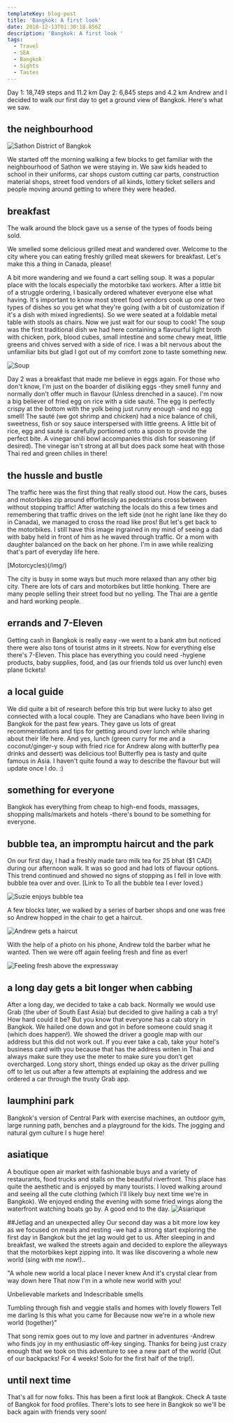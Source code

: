 ```yaml
---
templateKey: blog-post
title: 'Bangkok: A first look'
date: 2018-12-13T01:30:18.856Z
description: 'Bangkok: A first look '
tags:
  - Travel
  - SEA
  - Bangkok
  - Sights
  - Tastes
---
```

Day 1: 18,749 steps and 11.2 km
Day 2: 6,845 steps and 4.2 km
Andrew and I decided to walk our first day to get a ground view  of Bangkok. Here's what we saw.

## the neighbourhood

![Sathon District of Bangkok](/img/9dfbf4cc-746a-45e3-a3bd-5ea1f973cad6.jpeg)

We started off the morning walking a few blocks to get familiar with the neighbourhood of Sathon we were staying in. 
We saw kids headed to school in their uniforms, car shops custom cutting car parts, construction material shops, street food vendors of all kinds, lottery ticket sellers and people moving around getting to where they were headed. 

## breakfast 
The walk around the block gave us a sense of the types of foods being sold. 

We smelled some delicious grilled meat and wandered over. Welcome to the city where you can eating freshly grilled meat skewers for breakfast. Let's make this a thing in Canada, please! 

A bit more wandering and we found a cart selling soup. It was a popular place with the locals especially the motorbike taxi workers. After a little bit of a struggle ordering, I basically ordered whatever everyone else what having. It's important to know most street food vendors cook up one or two types of dishes so you get what they're going (with a bit of customization if it's a dish with mixed ingredients). So we were seated at a foldable metal table with stools as chairs. Now we just wait for our soup to cook! The soup was the first traditional dish we had here containing a flavourful light broth with chicken, pork, blood cubes, small intestine and some chewy meat, little greens and chives served with a side of rice. I was a bit nervous about the unfamiliar bits but glad I got out of my comfort zone to taste something new.

![Soup](/img/848d84a1-fbcc-433a-a314-68f3fac3bed8.jpeg)

Day 2 was a breakfast that made me believe in eggs again. For those who don't know, I'm just on the boarder of disliking eggs -they smell funny and normally don't offer much in flavour (Unless drenched in a sauce). I'm now a big believer of fried egg on rice with a side sauté. The egg is perfectly crispy at the bottom with the yolk being just runny enough -and no egg smell! The sauté (we got shrimp and chicken) had a nice balance of chili, sweetness, fish or soy sauce interspersed with little greens. A little bit of rice, egg and sauté is carefully portioned onto a spoon to provide the perfect bite. A vinegar chili bowl accompanies this dish for seasoning (if desired). The vinegar isn't strong at all but does pack some heat with those Thai red and green chilies in there! 

## the hussle and bustle
The traffic here was the first thing that really stood out. How the cars, buses and motorbikes zip around effortlessly as pedestrians cross between without stopping traffic! After watching the locals do this a few times and remembering that traffic drives on the left side (not he right lane like they do in Canada), we managed to cross the road like pros! 
But let's get back to the motorbikes. I still have this image ingrained in my mind of seeing a dad with baby held in front of him as he waved through traffic. Or a mom with daughter balanced on the back on her phone. I'm in awe while realizing that's part of everyday life here.

[Motorcycles)(/img/)

The city is busy in some ways but much more relaxed than any other big city. There are lots of cars and motorbikes but little honking. There are many people selling their street food but no yelling. The Thai are a gentle and hard working people.

## errands and 7-Eleven
Getting cash in Bangkok is really easy -we went to a bank atm but noticed there were also tons of tourist atms in it streets. 
Now for everything else there's 7-Eleven. This place has everything you could need -hygiene products, baby supplies, food, and (as our friends told us over lunch) even plane tickets!

## a local guide 
We did quite a bit of research before this trip but were lucky to also get connected with a local couple. They are Canadians who have been living in Bangkok for the past few years. They gave us lots of great recommendations and tips for getting around over lunch while sharing about their life here. And yes, lunch (green curry for me and a coconut/ginger-y soup with fried rice for Andrew along with butterfly pea drinks and dessert) was delicious too! Butterfly pea is tasty and quite famous in Asia. I haven't quite found a way to describe the flavour but will update once I do. :)

## something for everyone 
Bangkok has everything from cheap to high-end foods, massages, shopping malls/markets and hotels -there's bound to be something for everyone. 

## bubble tea, an impromptu haircut and the park
On our first day, I had a freshly made taro milk tea for 25 bhat ($1 CAD) during our afternoon walk. It was so good and had lots of flavour options. This trend continued and showed no signs of stopping as I  fell in love with bubble tea over and over. [Link to To all the bubble tea I ever loved.)

![Suzie enjoys bubble tea](/img/aa81b8f7-39b7-4866-8801-47cb7afd56ee.jpeg)

A few blocks later, we walked by a series of barber shops and one was free so Andrew hopped in the chair to get a haircut. 

![Andrew gets a haircut](/img/ed3f1f3a-a4ad-43a5-9ddf-1b27a6150fdf.jpeg)

With the help of a photo on his phone, Andrew told the barber what he wanted. Then we were off again feeling fresh and fine as ever!

![Feeling fresh above the expressway](/img/81708d0a-0732-47f0-a49c-9b4621b52669.jpeg)

## a long day gets a bit longer when cabbing
After a long day, we decided to take a cab back. Normally we would use Grab (the uber of South East Asia) but decided to give hailing a cab a try! How hard could it be? But you know that everyone has a cab story in Bangkok. We hailed one down and got in before someone could snag it (which does happen!). We showed the driver a google map with our address but this did not work out. If you ever take a cab, take your hotel's business card with you because that has the address writen in Thai and always make sure they use the meter to make sure you don’t get overcharged. Long story short, things ended up okay as the driver pulling off to let us out after a few attempts at explaining the address and we ordered a car through the trusty Grab app. 

## laumphini park 
Bangkok's version of Central Park with exercise machines, an outdoor gym, large running path, benches and a playground for the kids. The jogging and natural gym culture I s huge here! 

## asiatique
A boutique open air market with fashionable buys and a variety of restaurants, food trucks and stalls on the beautiful riverfront. This place has quite the aesthetic and is enjoyed by many tourists. I loved walking around and seeing all the cute clothing (which I'll likely buy next time we're in Bangkok). We enjoyed ending the evening with some fried wings along the waterfront watching boats go by. A good end to the day.
![Asiarique](/img/)

##Jetlag and an unexpected alley
Our second day was a bit more low key as we focused on meals and resting -we had a strong start exploring the first day in Bangkok but the jet lag would get to us. After sleeping in and breakfast, we walked the streets again and decided to explore the alleyways that the motorbikes kept zipping into. It was like discovering a whole new world (sing with me now!)..

"A whole new world 
a local place I never knew
And it's crystal clear from way down here 
That now I'm in a whole new world with you!

Unbelievable markets and 
Indescribable smells 

Tumbling through fish and veggie stalls and homes with lovely flowers 
Tell me darling 
Is this what you came for
Because now we're in a whole new world (together)"

That song remix goes out to my love and partner in adventures -Andrew who finds joy in my enthusiastic off-key singing. Thanks for being just crazy enough that we took on this adventure to see a new part of the world (Out of our backpacks! For 4 weeks! Solo for the first half of the trip!).

## until next time
 That's all for now folks. This has been a first look at Bangkok. Check A taste of Bangkok for food profiles. There's lots to see here in Bangkok so we'll be back again with friends very soon!
